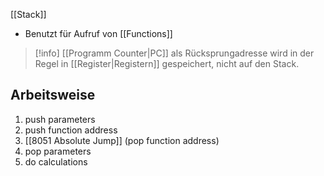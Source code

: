 [[Stack]]

- Benutzt für Aufruf von [[Functions]]


> [!info] [[Programm Counter|PC]] als Rücksprungadresse wird in der Regel in [[Register|Registern]] gespeichert, nicht auf den Stack.
## Arbeitsweise
1. push parameters
2. push function address
3. [[8051 Absolute Jump]] (pop function address)
4. pop parameters 
5. do calculations

